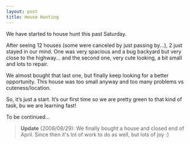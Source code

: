 ```yaml
---
layout: post
title: House Hunting
---
```


We have started to house hunt this past Saturday.

After seeing 12 houses (some were canceled by just passing by...), 2 just stayed in our mind. One was very spacious and a bug backyard but very close to the highway... and the second one, very cute looking, a bit small and lots to repair.

We almost bought that last one, but finally keep looking for a better opportunity. This house was too small anyway and too many problems vs cuteness/location.

So, it’s just a start. It’s our first time so we are pretty green to that kind of task, bu we are learning fast!

To be continued...

> **Update** (2008/08/29): We finally bought a house and closed end of April. Since then it's lot of work to do as well, but lots of joy :)
